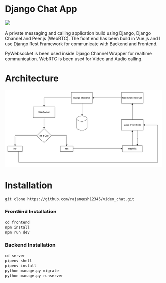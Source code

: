 # Django Chat App

![](https://github.com/rajaneesh12345/video_chat/blob/master/django-chat-app.gif?raw=true)

A private messaging and calling application build using Django, Django Channel and Peer.js (WebRTC).
The front end has been build in Vue.js and I use Django Rest Framework for communicate with Backend and Frontend.  

PyWebsocket is been used inside Django Channel Wrapper for realtime communication. 
WebRTC is been used for Video and Audio calling.


# Architecture

![](https://github.com/rajaneesh12345/video_chat/blob/master/chat_app.drawio.png?raw=true)

# Installation
```
git clone https://github.com/rajaneesh12345/video_chat.git
```

### FrontEnd Installation
```
cd frontend
npm install
npm run dev
```

### Backend Installation
```
cd server
pipenv shell
pipenv install
python manage.py migrate
python manage.py runserver
```
